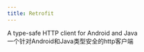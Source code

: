 ```yaml
---
title: Retrofit
---
```


A type-safe HTTP client for Android and Java  
一个针对Android和Java类型安全的http客户端